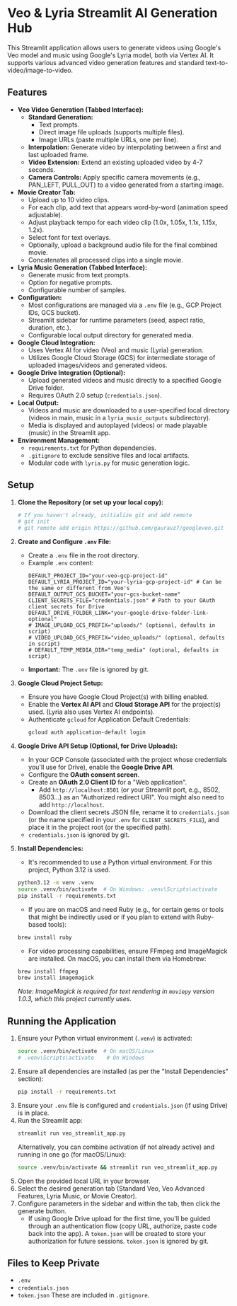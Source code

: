 # Veo & Lyria Streamlit AI Generation Hub

This Streamlit application allows users to generate videos using Google's Veo model and music using Google's Lyria model, both via Vertex AI. It supports various advanced video generation features and standard text-to-video/image-to-video.

## Features

-   **Veo Video Generation (Tabbed Interface):**
    -   **Standard Generation:**
        -   Text prompts.
        -   Direct image file uploads (supports multiple files).
        -   Image URLs (paste multiple URLs, one per line).
    -   **Interpolation:** Generate video by interpolating between a first and last uploaded frame.
    -   **Video Extension:** Extend an existing uploaded video by 4-7 seconds.
    -   **Camera Controls:** Apply specific camera movements (e.g., PAN_LEFT, PULL_OUT) to a video generated from a starting image.
-   **Movie Creator Tab:**
    -   Upload up to 10 video clips.
    -   For each clip, add text that appears word-by-word (animation speed adjustable).
    -   Adjust playback tempo for each video clip (1.0x, 1.05x, 1.1x, 1.15x, 1.2x).
    -   Select font for text overlays.
    -   Optionally, upload a background audio file for the final combined movie.
    -   Concatenates all processed clips into a single movie.
-   **Lyria Music Generation (Tabbed Interface):**
    -   Generate music from text prompts.
    -   Option for negative prompts.
    -   Configurable number of samples.
-   **Configuration:**
    -   Most configurations are managed via a `.env` file (e.g., GCP Project IDs, GCS bucket).
    -   Streamlit sidebar for runtime parameters (seed, aspect ratio, duration, etc.).
    -   Configurable local output directory for generated media.
-   **Google Cloud Integration:**
    -   Uses Vertex AI for video (Veo) and music (Lyria) generation.
    -   Utilizes Google Cloud Storage (GCS) for intermediate storage of uploaded images/videos and generated videos.
-   **Google Drive Integration (Optional):**
    -   Upload generated videos and music directly to a specified Google Drive folder.
    -   Requires OAuth 2.0 setup (`credentials.json`).
-   **Local Output:**
    -   Videos and music are downloaded to a user-specified local directory (videos in main, music in a `lyria_music_outputs` subdirectory).
    -   Media is displayed and autoplayed (videos) or made playable (music) in the Streamlit app.
-   **Environment Management:**
    -   `requirements.txt` for Python dependencies.
    -   `.gitignore` to exclude sensitive files and local artifacts.
    -   Modular code with `lyria.py` for music generation logic.

## Setup

1.  **Clone the Repository (or set up your local copy):**
    ```bash
    # If you haven't already, initialize git and add remote
    # git init
    # git remote add origin https://github.com/gauravz7/googleveo.git 
    ```

2.  **Create and Configure `.env` File:**
    -   Create a `.env` file in the root directory.
    -   Example `.env` content:
        ```env
        DEFAULT_PROJECT_ID="your-veo-gcp-project-id"
        DEFAULT_LYRIA_PROJECT_ID="your-lyria-gcp-project-id" # Can be the same or different from Veo's
        DEFAULT_OUTPUT_GCS_BUCKET="your-gcs-bucket-name"
        CLIENT_SECRETS_FILE="credentials.json" # Path to your OAuth client secrets for Drive
        DEFAULT_DRIVE_FOLDER_LINK="your-google-drive-folder-link-optional"
        # IMAGE_UPLOAD_GCS_PREFIX="uploads/" (optional, defaults in script)
        # VIDEO_UPLOAD_GCS_PREFIX="video_uploads/" (optional, defaults in script)
        # DEFAULT_TEMP_MEDIA_DIR="temp_media" (optional, defaults in script)
        ```
    -   **Important:** The `.env` file is ignored by git.

3.  **Google Cloud Project Setup:**
    -   Ensure you have Google Cloud Project(s) with billing enabled.
    -   Enable the **Vertex AI API** and **Cloud Storage API** for the project(s) used. (Lyria also uses Vertex AI endpoints).
    -   Authenticate `gcloud` for Application Default Credentials:
        ```bash
        gcloud auth application-default login
        ```

4.  **Google Drive API Setup (Optional, for Drive Uploads):**
    -   In your GCP Console (associated with the project whose credentials you'll use for Drive), enable the **Google Drive API**.
    -   Configure the **OAuth consent screen**.
    -   Create an **OAuth 2.0 Client ID** for a "Web application".
        -   Add `http://localhost:8501` (or your Streamlit port, e.g., 8502, 8503...) as an "Authorized redirect URI". You might also need to add `http://localhost`.
    -   Download the client secrets JSON file, rename it to `credentials.json` (or the name specified in your `.env` for `CLIENT_SECRETS_FILE`), and place it in the project root (or the specified path).
    -   `credentials.json` is ignored by git.

5.  **Install Dependencies:**
    -   It's recommended to use a Python virtual environment. For this project, Python 3.12 is used.
    ```bash
    python3.12 -m venv .venv
    source .venv/bin/activate  # On Windows: .venv\Scripts\activate
    pip install -r requirements.txt
    ```
    -   If you are on macOS and need Ruby (e.g., for certain gems or tools that might be indirectly used or if you plan to extend with Ruby-based tools):
    ```bash
    brew install ruby
    ```
    -   For video processing capabilities, ensure FFmpeg and ImageMagick are installed. On macOS, you can install them via Homebrew:
    ```bash
    brew install ffmpeg
    brew install imagemagick
    ```
    *Note: ImageMagick is required for text rendering in `moviepy` version 1.0.3, which this project currently uses.*

## Running the Application

1.  Ensure your Python virtual environment (`.venv`) is activated:
    ```bash
    source .venv/bin/activate  # On macOS/Linux
    # .venv\Scripts\activate    # On Windows
    ```
2.  Ensure all dependencies are installed (as per the "Install Dependencies" section):
    ```bash
    pip install -r requirements.txt
    ```
3.  Ensure your `.env` file is configured and `credentials.json` (if using Drive) is in place.
4.  Run the Streamlit app:
    ```bash
    streamlit run veo_streamlit_app.py
    ```
    Alternatively, you can combine activation (if not already active) and running in one go (for macOS/Linux):
    ```bash
    source .venv/bin/activate && streamlit run veo_streamlit_app.py
    ```
5.  Open the provided local URL in your browser.
6.  Select the desired generation tab (Standard Veo, Veo Advanced Features, Lyria Music, or Movie Creator).
7.  Configure parameters in the sidebar and within the tab, then click the generate button.
    -   If using Google Drive upload for the first time, you'll be guided through an authentication flow (copy URL, authorize, paste code back into the app). A `token.json` will be created to store your authorization for future sessions. `token.json` is ignored by git.

## Files to Keep Private

-   `.env`
-   `credentials.json`
-   `token.json`
These are included in `.gitignore`.
